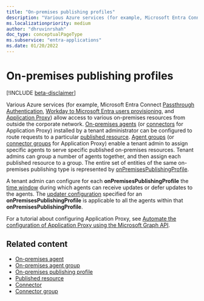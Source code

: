 ```yaml
---
title: "On-premises publishing profiles"
description: "Various Azure services (for example, Microsoft Entra Connect Passthrough Authentication, Workday to Microsoft Entra users provisioning) allow a conditional access to various on-premises resources from outside the corporate network."
ms.localizationpriority: medium
author: "dhruvinrshah"
doc_type: conceptualPageType
ms.subservice: "entra-applications"
ms.date: 01/20/2022
---
```


# On-premises publishing profiles

[!INCLUDE [beta-disclaimer](../../includes/beta-disclaimer.md)]

Various Azure services (for example, Microsoft Entra Connect [Passthrough Authentication](/azure/active-directory/hybrid/how-to-connect-pta), [Workday to Microsoft Entra users provisioning](/azure/active-directory/saas-apps/workday-inbound-tutorial), and [Application Proxy](/azure/active-directory/app-proxy/what-is-application-proxy)) allow access to various on-premises resources from outside the corporate network. [On-premises agents](onpremisesagent.md) (or [connectors](connector.md) for Application Proxy) installed by a tenant administrator can be configured to route requests to a particular [published resource](publishedresource.md).
[Agent groups](onpremisesagentgroup.md) (or [connector groups](connectorgroup.md) for Application Proxy) enable a tenant admin to assign specific agents to serve specific published on-premises resources. Tenant admins can group a number of agents together, and then assign each published resource to a group. The entire set of entities of the same on-premises publishing type is represented by [onPremisesPublishingProfile](onpremisespublishingprofile.md).

A tenant admin can configure for each **onPremisesPublishingProfile** the [time window](updatewindow.md) during which agents can receive updates or defer updates to the agents. The [updater configuration](hybridagentupdaterconfiguration.md) specified for an **onPremisesPublishingProfile** is applicable to all the agents within that **onPremisesPublishingProfile**.

For a tutorial about configuring Application Proxy, see [Automate the configuration of Application Proxy using the Microsoft Graph API](/graph/application-proxy-configure-api).

## Related content

- [On-premises agent](onpremisesagent.md)
- [On-premises agent group](onpremisesagentgroup.md)
- [On-premises publishing profile](onpremisespublishingprofile.md)
- [Published resource](publishedresource.md)
- [Connector](connector.md)
- [Connector group](connectorgroup.md)

<!-- uuid: 16cd6b66-4b1a-43a1-adaf-3a886856ed98
2019-02-04 14:57:30 UTC -->
<!-- {
  "type": "#page.annotation",
  "description": "Service root",
  "keywords": "",
  "section": "documentation",
  "tocPath": ""
}-->
